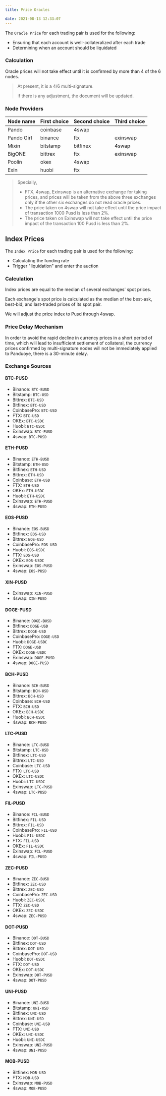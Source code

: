 ```yaml
---
title: Price Oracles 

date: 2021-08-13 12:33:07
---
```


The `Oracle Price` for each trading pair is used for the following:

- Ensuring that each account is well-collateralized after each trade
- Determining when an account should be liquidated

### Calculation

Oracle prices will not take effect until it is confirmed by more than 4 of the 6 nodes.

> At present, it is a 4/6 multi-signature. 
>
> If there is any adjustment, the document will be updated.

### Node Providers

| Node name  | First choice | Second choice | Third choice |
| ---------- | ------------ | ------------- | ------------ |
| Pando      | coinbase     | 4swap         |              |
| Pando Girl | binance      | ftx           | exinswap     |
| Mixin      | bitstamp     | bitfinex      | 4swap        |
| BigONE     | bittrex      | ftx           | exinswap     |
| Poolin     | okex         | 4swap         |              |
| Exin       | huobi        | ftx           |              |

> Specially,
>
> - FTX, 4swap, Exinswap is an alternative exchange for taking prices, and prices will be taken from the above three exchanges only if the other six exchanges do not read oracle prices.
> - The price taken on 4swap will not take effect until the price impact of transaction 1000 Pusd is less than 2%.
> - The price taken on Exinswap will not take effect until the price impact of the transaction 100 Pusd is less than 2%.

## Index Prices

The `Index Price` for each trading pair is used for the following:

- Calculating the funding rate
- Trigger "liquidation" and enter the auction

### Calculation

Index prices are equal to the median of several exchanges' spot prices.

Each exchange's spot price is calculated as the median of the best-ask, best-bid, and last-traded prices of its spot pair.

We will adjust the price index to Pusd through 4swap.

### Price Delay Mechanism

In order to avoid the rapid decline in currency prices in a short period of time, which will lead to insufficient settlement of collateral, the currency prices confirmed by multi-signature nodes will not be immediately applied to Panduoye, there is a 30-minute delay.

### Exchange Sources

#### BTC-PUSD

- Binance: `BTC-BUSD`
- Bitstamp: `BTC-USD`
- Bittrex: `BTC-USD`
- Bitfinex: `BTC-USD`
- CoinbasePro: `BTC-USD`
- FTX: `BTC-USD`
- OKEx: `BTC-USDC`
- Huobi: `BTC-USDC`
- Exinswap: `BTC-PUSD`
- 4swap: `BTC-PUSD`

#### ETH-PUSD

- Binance: `ETH-BUSD`
- Bitstamp: `ETH-USD`
- Bitfinex: `ETH-USD`
- Bittrex: `ETH-USD`
- Coinbase: `ETH-USD`
- FTX: `ETH-USD`
- OKEx: `ETH-USDC`
- Huobi: `ETH-USDC`
- Exinswap: `ETH-PUSD`
- 4swap: `ETH-PUSD`

#### EOS-PUSD

- Binance: `EOS-BUSD`
- Bitfinex: `EOS-USD`
- Bittrex: `EOS-USD`
- CoinbasePro: `EOS-USD`
- Huobi: `EOS-USDC`
- FTX: `EOS-USD`
- OKEx: `EOS-USDC`
- Exinswap: `EOS-PUSD`
- 4swap: `EOS-PUSD`

#### XIN-PUSD

- Exinswap: `XIN-PUSD`
- 4swap: `XIN-PUSD`

#### DOGE-PUSD

- Binance: `DOGE-BUSD`
- Bitfinex: `DOGE-USD`
- Bittrex: `DOGE-USD`
- CoinbasePro: `DOGE-USD`
- Huobi: `DOGE-USDC`
- FTX: `DOGE-USD`
- OKEx: `DOGE-USDC`
- Exinswap: `DOGE-PUSD`
- 4swap: `DOGE-PUSD`

#### BCH-PUSD

- Binance: `BCH-BUSD`
- Bitstamp: `BCH-USD`
- Bittrex: `BCH-USD`
- Coinbase: `BCH-USD`
- FTX: `BCH-USD`
- OKEx: `BCH-USDC`
- Huobi: `BCH-USDC`
- 4swap: `BCH-PUSD`

#### LTC-PUSD

- Binance: `LTC-BUSD`
- Bitstamp: `LTC-USD`
- Bitfinex: `LTC-USD`
- Bittrex: `LTC-USD`
- Coinbase: `LTC-USD`
- FTX: `LTC-USD`
- OKEx: `LTC-USDC`
- Huobi: `LTC-USDC`
- Exinswap: `LTC-PUSD`
- 4swap: `LTC-PUSD`

#### FIL-PUSD

- Binance: `FIL-BUSD`
- Bitfinex: `FIL-USD`
- Bittrex: `FIL-USD`
- CoinbasePro: `FIL-USD`
- Huobi: `FIL-USDC`
- FTX: `FIL-USD`
- OKEx: `FIL-USDC`
- Exinswap: `FIL-PUSD`
- 4swap: `FIL-PUSD`

#### ZEC-PUSD

- Binance: `ZEC-BUSD`
- Bitfinex: `ZEC-USD`
- Bittrex: `ZEC-USD`
- CoinbasePro: `ZEC-USD`
- Huobi: `ZEC-USDC`
- FTX: `ZEC-USD`
- OKEx: `ZEC-USDC`
- 4swap: `ZEC-PUSD`

#### DOT-PUSD

- Binance: `DOT-BUSD`
- Bitfinex: `DOT-USD`
- Bittrex: `DOT-USD`
- CoinbasePro: `DOT-USD`
- Huobi: `DOT-USDC`
- FTX: `DOT-USD`
- OKEx: `DOT-USDC`
- Exinswap: `DOT-PUSD`
- 4swap: `DOT-PUSD`

#### UNI-PUSD

- Binance: `UNI-BUSD`
- Bitstamp: `UNI-USD`
- Bitfinex: `UNI-USD`
- Bittrex: `UNI-USD`
- Coinbase: `UNI-USD`
- FTX: `UNI-USD`
- OKEx: `UNI-USDC`
- Huobi: `UNI-USDC`
- Exinswap: `UNI-PUSD`
- 4swap: `UNI-PUSD`

#### MOB-PUSD

- Bitfinex: `MOB-USD`
- FTX: `MOB-USD`
- Exinswap: `MOB-PUSD`
- 4swap: `MOB-PUSD`